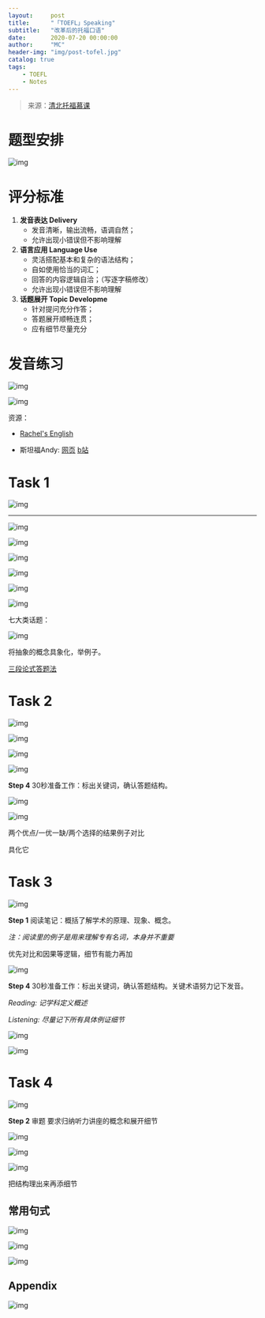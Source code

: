```yaml
---
layout:     post
title:      "「TOEFL」Speaking"
subtitle:   "改革后的托福口语"
date:       2020-07-20 00:00:00
author:     "MC"
header-img: "img/post-tofel.jpg"
catalog: true
tags:
    - TOEFL
    - Notes
---
```




> 来源：[清北托福慕课](https://www.bilibili.com/video/BV1rJ411J7qs?from=search&seid=16282066968677358598)



# 题型安排

![img](/img/in-post/post-TOEFL/speaking-1.png)



# 评分标准

1. **发音表达 Delivery**
   - 发音清晰，输出流畅，语调自然；
   - 允许出现小错误但不影响理解
2. **语言应用 Language Use**
   - 灵活搭配基本和复杂的语法结构；
   - 自如使用恰当的词汇；
   - 回答的内容逻辑自洽；（写逐字稿修改）
   - 允许出现小错误但不影响理解
3. **话题展开 Topic Developme**
   - 针对提问充分作答；
   - 答题展开顺畅连贯；
   - 应有细节尽量充分



# 发音练习

![img](/img/in-post/post-TOEFL/speaking-2.png)

![img](/img/in-post/post-TOEFL/speaking-3.png)

资源：

- [Rachel's English](http://rachelsenglish.com/)

- 斯坦福Andy: [网页](https://www.andykrieger.com/) [b站](https://www.bilibili.com/video/BV1pp411f7Qr?from=search&seid=12782775823804163909)



# Task 1

![img](/img/in-post/post-TOEFL/speaking-4.png)

---

![img](/img/in-post/post-TOEFL/speaking-5.png)

![img](/img/in-post/post-TOEFL/speaking-6.png)

![img](/img/in-post/post-TOEFL/speaking-7.png)

![img](/img/in-post/post-TOEFL/speaking-8.png)

![img](/img/in-post/post-TOEFL/speaking-9.png)

![img](/img/in-post/post-TOEFL/speaking-10.png)

七大类话题：

![img](/img/in-post/post-TOEFL/speaking-29.png)

将抽象的概念具象化，举例子。

[三段论式答题法](https://zhuanlan.zhihu.com/p/130225497)



# Task 2

![img](/img/in-post/post-TOEFL/speaking-11.png)

![img](/img/in-post/post-TOEFL/speaking-12.png)

![img](/img/in-post/post-TOEFL/speaking-13.png)

![img](/img/in-post/post-TOEFL/speaking-14.png)

**Step 4** 30秒准备工作：标出关键词，确认答题结构。

![img](/img/in-post/post-TOEFL/speaking-15.png)

![img](/img/in-post/post-TOEFL/speaking-16.png)

两个优点/一优一缺/两个选择的结果例子对比

具化它



# Task 3

![img](/img/in-post/post-TOEFL/speaking-17.png)

**Step 1** 阅读笔记：概括了解学术的原理、现象、概念。

*注：阅读里的例子是用来理解专有名词，本身并不重要*

优先对比和因果等逻辑，细节有能力再加

![img](/img/in-post/post-TOEFL/speaking-18.png)

**Step 4** 30秒准备工作：标出关键词，确认答题结构。关键术语努力记下发音。

*Reading: 记学科定义概述*

*Listening: 尽量记下所有具体例证细节*

![img](/img/in-post/post-TOEFL/speaking-19.png)

![img](/img/in-post/post-TOEFL/speaking-20.png)



# Task 4

![img](/img/in-post/post-TOEFL/speaking-21.png)

**Step 2** 审题 要求归纳听力讲座的概念和展开细节

![img](/img/in-post/post-TOEFL/speaking-22.png)

![img](/img/in-post/post-TOEFL/speaking-23.png)

![img](/img/in-post/post-TOEFL/speaking-24.png)

把结构理出来再添细节



## 常用句式

![img](/img/in-post/post-TOEFL/speaking-25.png)

![img](/img/in-post/post-TOEFL/speaking-26.png)

![img](/img/in-post/post-TOEFL/speaking-27.png)



## Appendix

![img](/img/in-post/post-TOEFL/speaking-28.png)

